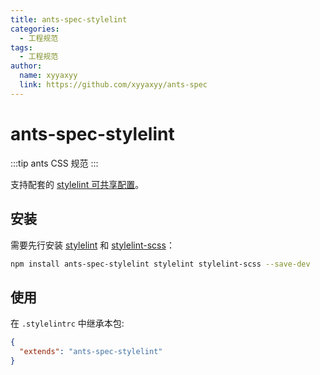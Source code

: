 ```yaml
---
title: ants-spec-stylelint
categories:
  - 工程规范
tags:
  - 工程规范
author:
  name: xyyaxyy
  link: https://github.com/xyyaxyy/ants-spec
---
```


# ants-spec-stylelint

:::tip
ants CSS 规范
:::

支持配套的 [stylelint 可共享配置](https://stylelint.io/user-guide/configure)。

## 安装

需要先行安装 [stylelint](https://www.npmjs.com/package/stylelint) 和 [stylelint-scss](https://www.npmjs.com/package/stylelint-scss)：

```bash
npm install ants-spec-stylelint stylelint stylelint-scss --save-dev
```

## 使用

在 `.stylelintrc` 中继承本包:

```json
{
  "extends": "ants-spec-stylelint"
}
```
